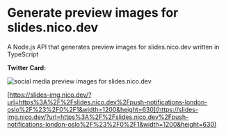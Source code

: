 # Generate preview images for slides.nico.dev
A Node.js API that generates preview images for slides.nico.dev written in TypeScript

**Twitter Card:**

![social media preview images for slides.nico.dev](https://uploads.nico.dev/slides-social-media-preview.png)

[https://slides-img.nico.dev/?url=https%3A%2F%2Fslides.nico.dev%2Fpush-notifications-london-oslo%2F%23%2F0%2F1&width=1200&height=630](https://slides-img.nico.dev/?url=https%3A%2F%2Fslides.nico.dev%2Fpush-notifications-london-oslo%2F%23%2F0%2F1&width=1200&height=630)
